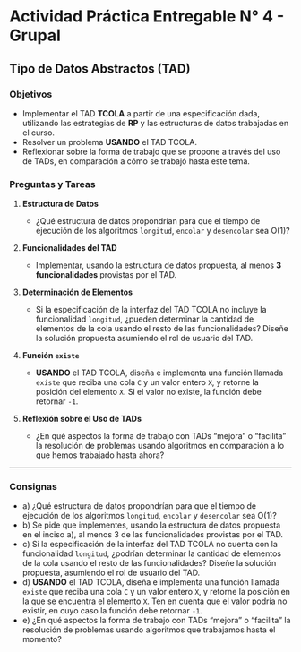 # Actividad Práctica Entregable N° 4 - Grupal 

## Tipo de Datos Abstractos (TAD)

### Objetivos
- Implementar el TAD **TCOLA** a partir de una especificación dada, utilizando las estrategias de **RP** y las estructuras de datos trabajadas en el curso.
- Resolver un problema **USANDO** el TAD TCOLA.
- Reflexionar sobre la forma de trabajo que se propone a través del uso de TADs, en comparación a cómo se trabajó hasta este tema.



### Preguntas y Tareas

1. **Estructura de Datos**
   - ¿Qué estructura de datos propondrían para que el tiempo de ejecución de los algoritmos `longitud`, `encolar` y `desencolar` sea O(1)?

2. **Funcionalidades del TAD**
   - Implementar, usando la estructura de datos propuesta, al menos **3 funcionalidades** provistas por el TAD.

3. **Determinación de Elementos**
   - Si la especificación de la interfaz del TAD TCOLA no incluye la funcionalidad `longitud`, ¿pueden determinar la cantidad de elementos de la cola usando el resto de las funcionalidades? Diseñe la solución propuesta asumiendo el rol de usuario del TAD.

4. **Función `existe`**
   - **USANDO** el TAD TCOLA, diseña e implementa una función llamada `existe` que reciba una cola `C` y un valor entero `X`, y retorne la posición del elemento `X`. Si el valor no existe, la función debe retornar `-1`.

5. **Reflexión sobre el Uso de TADs**
   - ¿En qué aspectos la forma de trabajo con TADs “mejora” o “facilita” la resolución de problemas usando algoritmos en comparación a lo que hemos trabajado hasta ahora?

---

### Consignas

- a) ¿Qué estructura de datos propondrían para que el tiempo de ejecución de los algoritmos `longitud`, `encolar` y `desencolar` sea O(1)?
- b) Se pide que implementes, usando la estructura de datos propuesta en el inciso a), al menos 3 de las funcionalidades provistas por el TAD.
- c) Si la especificación de la interfaz del TAD TCOLA no cuenta con la funcionalidad `longitud`, ¿podrían determinar la cantidad de elementos de la cola usando el resto de las funcionalidades? Diseñe la solución propuesta, asumiendo el rol de usuario del TAD.
- d) **USANDO** el TAD TCOLA, diseña e implementa una función llamada `existe` que reciba una cola `C` y un valor entero `X`, y retorne la posición en la que se encuentra el elemento `X`. Ten en cuenta que el valor podría no existir, en cuyo caso la función debe retornar `-1`.
- e) ¿En qué aspectos la forma de trabajo con TADs “mejora” o “facilita” la resolución de problemas usando algoritmos que trabajamos hasta el momento?
